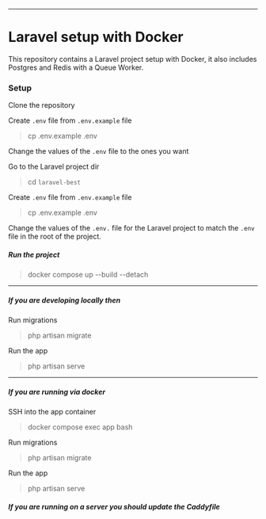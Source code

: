 ---

# Laravel setup with Docker

This repository contains a Laravel project setup with Docker, it also includes Postgres and Redis with a Queue Worker.

### Setup

Clone the repository

Create `.env` file from `.env.example` file
> cp .env.example .env

Change the values of the `.env` file to the ones you want

Go to the Laravel project dir
> cd `laravel-best`

Create `.env` file from `.env.example` file
> cp .env.example .env

Change the values of the `.env.` file for the Laravel project to match the `.env` file in the root of the project.

##### Run the project
> docker compose up --build --detach

----
##### If you are developing locally then

Run migrations
> php artisan migrate

Run the app
> php artisan serve

----
##### If you are running via docker

SSH into the app container
> docker compose exec app bash

Run migrations
> php artisan migrate

Run the app
> php artisan serve

##### If you are running on a server you should update the Caddyfile
